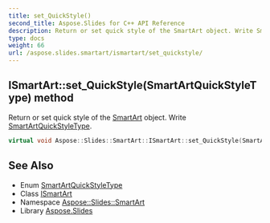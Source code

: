 ```yaml
---
title: set_QuickStyle()
second_title: Aspose.Slides for C++ API Reference
description: Return or set quick style of the SmartArt object. Write SmartArtQuickStyleType.
type: docs
weight: 66
url: /aspose.slides.smartart/ismartart/set_quickstyle/
---
```

## ISmartArt::set_QuickStyle(SmartArtQuickStyleType) method


Return or set quick style of the [SmartArt](../../smartart/) object. Write [SmartArtQuickStyleType](../../smartartquickstyletype/).

```cpp
virtual void Aspose::Slides::SmartArt::ISmartArt::set_QuickStyle(SmartArtQuickStyleType value)=0
```

## See Also

* Enum [SmartArtQuickStyleType](../../smartartquickstyletype/)
* Class [ISmartArt](../)
* Namespace [Aspose::Slides::SmartArt](../../)
* Library [Aspose.Slides](../../../)